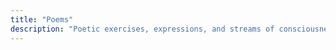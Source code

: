 ```yaml
---
title: "Poems"
description: "Poetic exercises, expressions, and streams of consciousness—raw, polished, or experimental—capturing fleeting moments and profound emotions."
---
```

